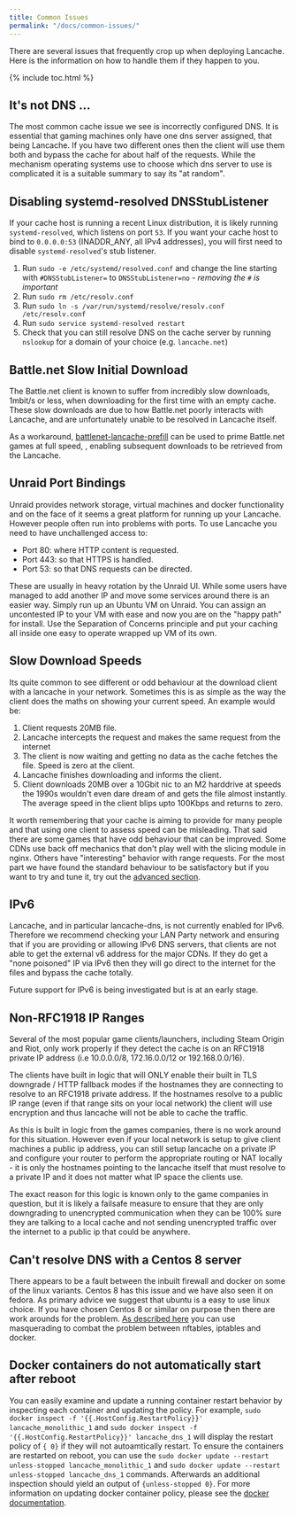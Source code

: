 ```yaml
---
title: Common Issues
permalink: "/docs/common-issues/"
---
```


There are several issues that frequently crop up when deploying Lancache. Here is the information on how to handle them if they happen to you.

{% include toc.html %}

## It's not DNS ...

The most common cache issue we see is incorrectly configured DNS. It is essential that gaming machines only have one dns server assigned, that being Lancache. If you have two different ones then the client will use them both and bypass the cache for about half of the requests. While the mechanism operating systems use to choose which dns server to use is complicated it is a suitable summary to say its "at random".


## Disabling systemd-resolved DNSStubListener

If your cache host is running a recent Linux distribution, it is likely running `systemd-resolved`, which listens on port `53`. If you want your cache host to bind to `0.0.0.0:53` (INADDR_ANY, all IPv4 addresses), you will first need to disable `systemd-resolved`'s stub listener.

1. Run `sudo -e /etc/systemd/resolved.conf` and change the line starting with `#DNSStubListener=` to `DNSStubListener=no` - _removing the `#` is important_
1. Run `sudo rm /etc/resolv.conf`
1. Run `sudo ln -s /var/run/systemd/resolve/resolv.conf /etc/resolv.conf`
1. Run `sudo service systemd-resolved restart`
1. Check that you can still resolve DNS on the cache server by running `nslookup` for a domain of your choice (e.g. `lancache.net`)

## Battle.net Slow Initial Download

The Battle.net client is known to suffer from incredibly slow downloads, 1mbit/s or less, when downloading for the first time with an empty cache.
These slow downloads are due to how Battle.net poorly interacts with Lancache, and are unfortunately unable to be resolved in Lancache itself.

As a workaround, [battlenet-lancache-prefill](https://github.com/tpill90/battlenet-lancache-prefill) can be used to prime Battle.net games at full speed, , enabling subsequent downloads to be retrieved from the Lancache.

## Unraid Port Bindings

Unraid provides network storage, virtual machines and docker functionality and on the face of it seems a great platform for running up your Lancache. However people often run into problems with ports. To use Lancache you need to have unchallenged access to:
* Port 80: where HTTP content is requested.
* Port 443: so that HTTPS is handled.
* Port 53: so that DNS requests can be directed.

These are usually in heavy rotation by the Unraid UI. While some users have managed to add another IP and move some services around there is an easier way. Simply run up an Ubuntu VM on Unraid. You can assign an uncontested IP to your VM with ease and now you are on the "happy path" for install. Use the Separation of Concerns principle and put your caching all inside one easy to operate wrapped up VM of its own.

## Slow Download Speeds

Its quite common to see different or odd behaviour at the download client with a lancache in your network. Sometimes this is as simple as the way the client does the maths on showing your current speed. An example would be:
1. Client requests 20MB file.
1. Lancache intercepts the request and makes the same request from the internet
1. The client is now waiting and getting no data as the cache fetches the file. Speed is zero at the client.
1. Lancache finishes downloading and informs the client.
1. Client downloads 20MB over a 10Gbit nic to an M2 harddrive at speeds the 1990s wouldn't even dare dream of and gets the file almost instantly. The average speed in the client blips upto 100Kbps and returns to zero.

It worth remembering that your cache is aiming to provide for many people and that using one client to assess speed can be misleading. That said there are some games that have odd behaviour that can be improved. Some CDNs use back off mechanics that don't play well with the slicing module in nginx. Others have "interesting" behavior with range requests. For the most part we have found the standard behaviour to be satisfactory but if you want to try and tune it, try out the [advanced section](/docs/advanced/tuning-cache).

## IPv6

Lancache, and in particular lancache-dns, is not currently enabled for IPv6. Therefore we recommend checking your LAN Party network and ensuring that if you are providing or allowing IPv6 DNS servers, that clients are not able to get the external v6 address for the major CDNs. If they do get a "none poisoned" IP via IPv6 then they will go direct to the internet for the files and bypass the cache totally.

Future support for IPv6 is being investigated but is at an early stage.

## Non-RFC1918 IP Ranges

Several of the most popular game clients/launchers, including Steam Origin and Riot, only work properly if they detect the cache is on an RFC1918 private IP address (i.e 10.0.0.0/8, 172.16.0.0/12 or 192.168.0.0/16). 

The clients have built in logic that will ONLY enable their built in TLS downgrade / HTTP fallback modes if the hostnames they are connecting to resolve to an RFC1918 private address. If the hostnames resolve to a public IP range (even if that range sits on your local network) the client will use encryption and thus lancache will not be able to cache the traffic.

As this is built in logic from the games companies, there is no work around for this situation. However even if your local network is setup to give client machines a public ip address, you can still setup lancache on a private IP and configure your router to perform the appropriate routing or NAT locally - it is only the hostnames pointing to the lancache itself that must resolve to a private IP and it does not matter what IP space the clients use.

The exact reason for this logic is known only to the game companies in question, but it is likely a failsafe measure to ensure that they are only downgrading to unencrypted communication when they can be 100% sure they are talking to a local cache and not sending unencrypted traffic over the internet to a public ip that could be anywhere.

## Can't resolve DNS with a Centos 8 server

There appears to be a fault between the inbuilt firewall and docker on some of the linux variants. Centos 8 has this issue and we have also seen it on fedora. As primary advice we suggest that ubuntu is a easy to use linux choice. If you have chosen Centos 8 or similar on purpose then there are work arounds for the problem. [As described here](https://serverfault.com/questions/987686/no-network-connectivity-to-from-docker-ce-container-on-centos-8) you can use masquerading to combat the problem between nftables, iptables and docker.

## Docker containers do not automatically start after reboot

You can easily examine and update a running container restart behavior by inspecting each container and updating the policy. For example, `sudo docker inspect -f '{{.HostConfig.RestartPolicy}}' lancache_monolithic_1` and `sudo docker inspect -f '{{.HostConfig.RestartPolicy}}' lancache_dns_1` will display the restart policy of `{ 0}` if they will not autoamtically restart. To ensure the containers are restarted on reboot, you can use the `sudo docker update --restart unless-stopped lancache_monolithic_1` and `sudo docker update --restart unless-stopped lancache_dns_1` commands. Afterwards an additional inspection should yield an output of `{unless-stopped 0}`. For more information on updating docker container policy, please see the [docker documentation](https://docs.docker.com/engine/reference/commandline/container_update/).
